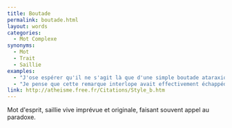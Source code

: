 ```yaml
---
title: Boutade
permalink: boutade.html
layout: words
categories:
  - Mot Complexe
synonyms:
  - Mot
  - Trait
  - Saillie
examples:
  - "J'ose espérer qu'il ne s'agit là que d'une simple boutade ataraxique..."
  - "Je pense que cette remarque interlope avait effectivement échappéde ma bouche devant une assistance en liesse,toujours en proie à quelque boutade amphibologique.Mais, ce n'est pas à vous que je vais l'apprendre,\"verba volant, scripta manent\"... Etant donné le contexte socio-politiquede cette méga-pantalonnade, il me semble fort raisonnable de s'en teniraux écrits actuels..."
link: http://atheisme.free.fr/Citations/Style_b.htm
---
```


Mot d'esprit, saillie vive imprévue et originale, faisant souvent appel au paradoxe.
